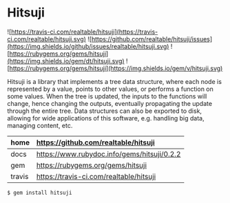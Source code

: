 # Hitsuji

![https://travis-ci.com/realtable/hitsuji](https://travis-ci.com/realtable/hitsuji.svg)
![https://github.com/realtable/hitsuji/issues](https://img.shields.io/github/issues/realtable/hitsuji.svg)
![https://rubygems.org/gems/hitsuji](https://img.shields.io/gem/dt/hitsuji.svg)
![https://rubygems.org/gems/hitsuji](https://img.shields.io/gem/v/hitsuji.svg)

Hitsuji is a library that implements a tree data structure, where each node is
represented by a value, points to other values, or performs a function on some
values. When the tree is updated, the inputs to the functions will change, hence
changing the outputs, eventually propagating the update through the entire tree.
Data structures can also be exported to disk, allowing for wide applications of
this software, e.g. handling big data, managing content, etc.

| home   | https://github.com/realtable/hitsuji        |
|:------ |:------------------------------------------- |
| docs   | https://www.rubydoc.info/gems/hitsuji/0.2.2 |
| gem    | https://rubygems.org/gems/hitsuji           |
| travis | https://travis-ci.com/realtable/hitsuji     |

    $ gem install hitsuji
    
